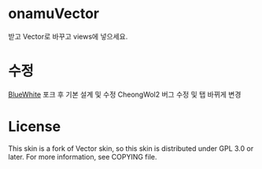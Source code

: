 # onamuVector
받고 Vector로 바꾸고 views에 넣으세요.

# 수정
<a href="https://badawiki.site">BlueWhite</a> 포크 후 기본 설계 및 수정
CheongWol2 버그 수정 및 탭 바뀌게 변경

# License
This skin is a fork of Vector skin, so this skin is distributed under GPL 3.0 or later. For more information, see COPYING file.

